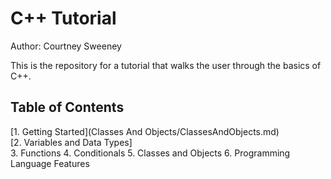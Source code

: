# C++ Tutorial 

Author: Courtney Sweeney

This is the repository for a tutorial that walks the user through the basics of C++. 

## Table of Contents
[1. Getting Started](Classes And Objects/ClassesAndObjects.md)   
[2. Variables and Data Types]   
3. Functions
4. Conditionals
5. Classes and Objects
6. Programming Language Features
